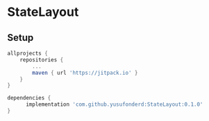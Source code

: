 # StateLayout


## Setup
```gradle
allprojects {
    repositories {
        ...
        maven { url 'https://jitpack.io' }
    }
}

dependencies {
	  implementation 'com.github.yusufonderd:StateLayout:0.1.0'
}
```
